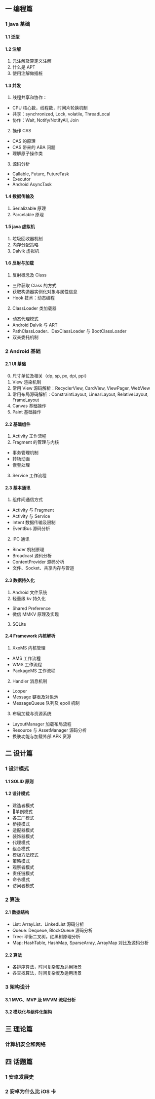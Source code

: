 ## 一 编程篇
### 1 java 基础
#### 1.1 泛型
#### 1.2 注解
1. 元注解及算定义注解
2. 什么是 APT
3. 使用注解做插桩
#### 1.3 并发
1. 线程共享和协作：
 - CPU 核心数，线程数，时间片轮换机制
 - 共享：synchronized, Lock, volatile, ThreadLocal
 - 协作：Wait, Notify/NotifyAll, Join
2. 操作 CAS
 - CAS 的原理
 - CAS 带来的 ABA 问题
 - 理解原子操作类
3. 源码分析
 - Callable, Future, FutureTask
 - Executor
 - Android AsyncTask
#### 1.4 数据传输及
1. Serializable 原理
2. Parcelable 原理

#### 1.5 java 虚拟机
1. 垃圾回收器机制
2. 内存分配策略
3. Dalvik 虚拟机

#### 1.6 反射与加载
1. 反射概念及 Class
 - 三种获取 Class 的方式
 - 获取构造器实例化对象与属性信息
 - Hook 技术：动态编程

2. ClassLoader 类加载器
 - 动态代理模式
 - Android Dalvik 与 ART
 - PathClassLoader、DexClassLoader 与 BootClassLoader
 - 双亲委托机制

### 2 Android 基础
#### 2.1 UI 基础
0. 尺寸单位及相关（dp, sp, px, dpi, ppi）
1. View 渲染机制
2. 常用 View 源码解析：RecyclerView, CardView, ViewPager, WebView
3. 常用布局源码解析：ConstraintLayout, LinearLayout, RelativeLayout, FrameLayout
4. Canvas 基础操作
5. Paint 基础操作

#### 2.2 基础组件
1. Activity 工作流程
2. Fragment 的管理与内核
 - 事务管理机制
 - 转场动画
 - 嵌套处理
3. Service 工作流程


#### 2.3 基本通讯
1. 组件间通信方式
 - Activity 与 Fragment
 - Activity 与 Service
 - Intent 数据传输及限制
 - EventBus 源码分析
2. IPC 通讯
 - Binder 机制原理
 - Broadcast 源码分析
 - ContentProvider 源码分析
 - 文件、Socket、共享内存与管道

#### 2.3 数据持久化
1. Android 文件系统
2. 轻量级 kv 持久化
 - Shared Preference
 - 微信 MMKV 原理及实现
3. SQLite

#### 2.4 Framework 内核解析
1. XxxMS 内核管理
 - AMS 工作流程
 - WMS 工作流程
 - PackageMS 工作流程
2. Handler 消息机制
 - Looper
 - Message 链表及对象池
 - MessageQueue 队列及 epoll 机制
3. 布局加载与资源系统
 - LayoutManager 加载布局流程
 - Resource 与 AssetManager 源码分析
 - 换肤功能与加载外部 APK 资源

## 二 设计篇
### 1 设计模式
#### 1.1 SOLID 原则
#### 1.2 设计模式
 - 建造者模式
 - 单例模式
 - 各工厂模式
 - 桥接模式
 - 适配器模式
 - 装饰器模式
 - 代理模式
 - 组合模式
 - 模板方法模式
 - 策略模式
 - 观察者模式
 - 责任链模式
 - 命令模式
 - 访问者模式

### 2 算法
#### 2.1 数据结构
 - List: ArrayList、LinkedList 源码分析
 - Queue: Dequeue, BlockQueue 源码分析
 - Tree: 平衡二叉树，红黑树原理分析
 - Map: HashTable, HashMap, SparseArray, ArrayMap 对比及源码分析

#### 2.2 算法
 - 各排序算法，时间复杂度及适用场景
 - 各查找算法，时间复杂度及适用场景

### 3 架构设计
#### 3.1 MVC、MVP 及 MVVM 流程分析
#### 3.2 模块化与组件化架构


## 三 理论篇
### 计算机安全和网络

## 四 话题篇
### 1 安卓发展史
### 2 安卓为什么比 iOS 卡
